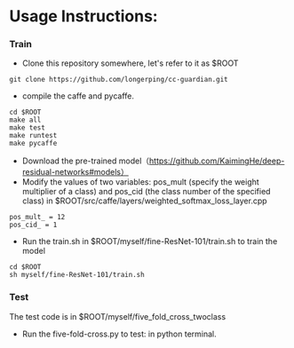 # Usage Instructions:
### Train
* Clone this repository somewhere, let's refer to it as $ROOT
```
git clone https://github.com/longerping/cc-guardian.git
```
* compile the caffe and pycaffe.
```
cd $ROOT
make all 
make test 
make runtest 
make pycaffe
```
* Download the pre-trained model（https://github.com/KaimingHe/deep-residual-networks#models）
* Modify the values of two variables: pos_mult (specify the weight multiplier of a class) and pos_cid (the class number of the specified class) in $ROOT/src/caffe/layers/weighted_softmax_loss_layer.cpp
```
pos_mult_ = 12
pos_cid_ = 1
```
* Run the train.sh in $ROOT/myself/fine-ResNet-101/train.sh to train the model
```
cd $ROOT
sh myself/fine-ResNet-101/train.sh
```

### Test

The test code is in $ROOT/myself/five_fold_cross_twoclass

* Run the five-fold-cross.py to test: in python terminal. 


